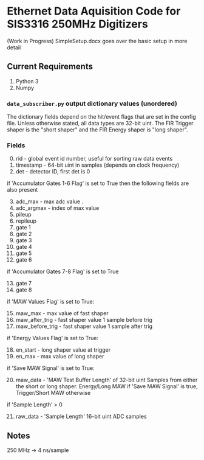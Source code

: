 
# Ethernet Data Aquisition Code for SIS3316 250MHz Digitizers 

(Work in Progress) SimpleSetup.docx goes over the basic setup in more detail

## Current Requirements

1. Python 3
2. Numpy

### `data_subscriber.py` output dictionary values (unordered)
The dictionary fields depend on the hit/event flags that are set in the config file. Unless otherwise stated, all data types are 32-bit uint. The FIR Trigger shaper is the "short shaper" and the FIR Energy shaper is "long shaper". 

### Fields
0) rid - global event id number, useful for sorting raw data events
1) timestamp - 64-bit uint in samples (depends on clock frequency)
2) det - detector ID, first det is 0
  
if 'Accumulator Gates 1-6 Flag' is set to True then the following fields are also present

3) adc_max - max adc value . 
4) adc_argmax - index of max value
5) pileup 
6) repileup
7) gate 1
8) gate 2
9) gate 3
10) gate 4
11) gate 5
12) gate 6

if 'Accumulator Gates 7-8 Flag' is set to True

13) gate 7
14) gate 8
  
if 'MAW Values Flag' is set to True:

15) maw_max - max value of fast shaper
16) maw_after_trig - fast shaper value 1 sample before trig
17) maw_before_trig - fast shaper value 1 sample after trig
  
if 'Energy Values Flag' is set to True:

18) en_start - long shaper value at trigger
19) en_max - max value of long shaper
  
if 'Save MAW Signal' is set to True:

20) maw_data - 'MAW Test Buffer Length' of 32-bit uint Samples from either the short or long shaper. Energy/Long MAW if 'Save MAW Signal' is true, Trigger/Short MAW otherwise
  
if 'Sample Length' > 0

21) raw_data - 'Sample Length' 16-bit uint ADC samples

## Notes

250 MHz -> 4 ns/sample
